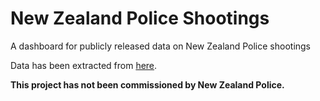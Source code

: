 # New Zealand Police Shootings
A dashboard for publicly released data on New Zealand Police shootings

Data has been extracted from [here](https://www.police.govt.nz/sites/default/files/publications/tactical-options-supplement-shootings-by-police-august2021.pdf). 

**This project has not been commissioned by New Zealand Police.**
